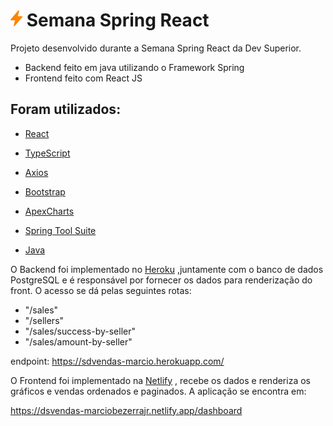 # ![DevSuperior logo](https://raw.githubusercontent.com/devsuperior/bds-assets/main/ds/devsuperior-logo-small.png) Semana Spring React

Projeto desenvolvido durante a Semana Spring React da Dev Superior.

- Backend feito em java utilizando o Framework Spring
- Frontend feito com React JS

## Foram utilizados:

- [React](https://pt-br.reactjs.org/)
- [TypeScript](https://www.typescriptlang.org/)
- [Axios](https://axios-http.com/docs/intro/)
- [Bootstrap](https://getbootstrap.com/)
- [ApexCharts](https://apexcharts.com/)

- [Spring Tool Suite](https://spring.io/tools)
- [Java](https://www.java.com/pt-BR/)


O Backend foi implementado no [Heroku](http://www.heroku.com/) ,juntamente com o banco de dados PostgreSQL e é responsável por fornecer os dados para renderização do front. O acesso se dá pelas seguintes rotas:

- "/sales"
- "/sellers"
- "/sales/success-by-seller"
- "/sales/amount-by-seller"

endpoint: https://sdvendas-marcio.herokuapp.com/ 


O Frontend foi implementado na [Netlify](https://www.netlify.com/) , recebe os dados e renderiza os gráficos e vendas ordenados e paginados. A aplicação se encontra em:

https://dsvendas-marciobezerrajr.netlify.app/dashboard


